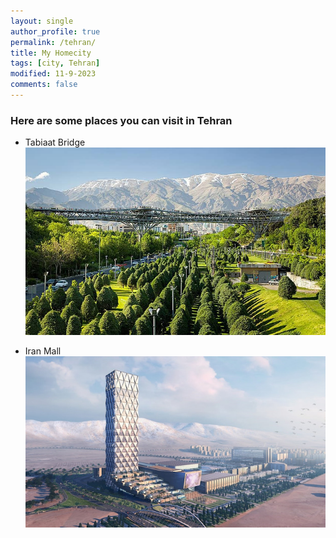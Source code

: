 ```yaml
---
layout: single
author_profile: true
permalink: /tehran/
title: My Homecity
tags: [city, Tehran]
modified: 11-9-2023
comments: false
---
```


### Here are some places you can visit in Tehran

- Tabiaat Bridge
![pic](assets/images/arefe/pol.jpg)

- Iran Mall
![mall](assets/images/arefe/mall.jpg)




